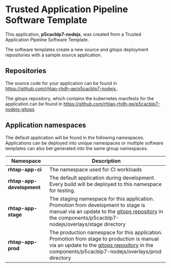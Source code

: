 # Trusted Application Pipeline Software Template

This application, **p5cacblp7-nodejs**, was created from a Trusted Application Pipeline Software Template.

The software templates create a new source and gitops deployment repositories with a sample source application. 

## Repositories

The source code for your application can be found in [https://github.com/rhtap-rhdh-qe/p5cacblp7-nodejs ](https://github.com/rhtap-rhdh-qe/p5cacblp7-nodejs ).
 
The gitops repository, which contains the kubernetes manifests for the application can be found in 
[https://github.com/rhtap-rhdh-qe/p5cacblp7-nodejs-gitops ](https://github.com/rhtap-rhdh-qe/p5cacblp7-nodejs-gitops ) 

## Application namespaces 

The default application will be found in the following namespaces. Applications can be deployed into unique namespaces or multiple software templates can also bet generated into the same group namespaces.  

|  Namespace   |  Description   |  
| -------- | -------- |
| **rhtap-app-ci** | The namespace used for CI workloads |
| **rhtap-app-development** | The default application during development. Every build will be deployed to this namespace for testing. |
| **rhtap-app-stage** | The staging namespace for this application. Promotion from development to stage is manual via an update to the [gitops repository](https://github.com/rhtap-rhdh-qe/p5cacblp7-nodejs-gitops ) in the components/p5cacblp7-nodejs/overlays/stage directory |
| **rhtap-app-prod** | The production namespace for this application. Promotion from stage to production is manual via an update to the [gitops repository](https://github.com/rhtap-rhdh-qe/p5cacblp7-nodejs-gitops ) in the components/p5cacblp7-nodejs/overlays/prod directory |